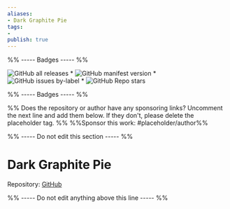 ```yaml
---
aliases:
- Dark Graphite Pie
tags: 
- 
publish: true
---
```


%% ----- Badges ----- %%

![GitHub all releases](https://img.shields.io/github/downloads/ryjjin/Obsidian-Dark-Graphite-Pie-theme/total?color=573E7A&logo=github&style=for-the-badge) * ![GitHub manifest version](https://img.shields.io/github/manifest-json/v/ryjjin/Obsidian-Dark-Graphite-Pie-theme?color=573E7A&logo=github&style=for-the-badge) * ![GitHub issues by-label](https://img.shields.io/github/issues/ryjjin/Obsidian-Dark-Graphite-Pie-theme/help%20wanted?color=573E7A&logo=github&style=for-the-badge) * ![GitHub Repo stars](https://img.shields.io/github/stars/ryjjin/Obsidian-Dark-Graphite-Pie-theme?color=573E7A&logo=github&style=for-the-badge)

%% ----- Badges ----- %%

%% Does the repository or author have any sponsoring links? Uncomment the next line and add them below. If they don't, please delete the placeholder tag. %%
%%Sponsor this work: #placeholder/author%%

%% ----- Do not edit this section ----- %%

# Dark Graphite Pie

Repository: [GitHub](https://github.com/ryjjin/Obsidian-Dark-Graphite-Pie-theme)



%% ----- Do not edit anything above this line ----- %% 
